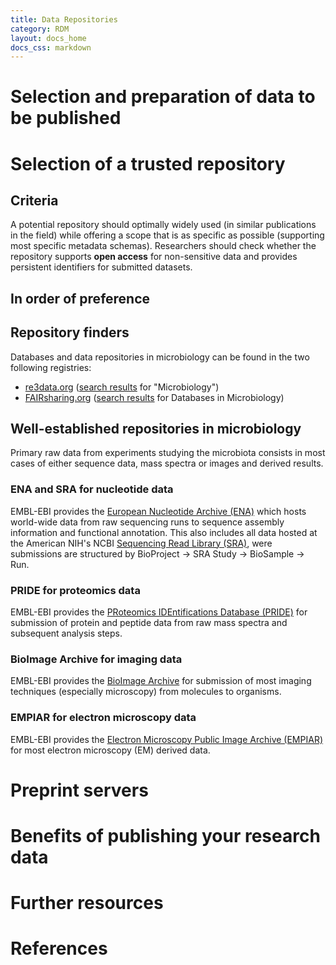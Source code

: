 ```yaml
---
title: Data Repositories
category: RDM
layout: docs_home
docs_css: markdown
---
```

# Selection and preparation of data to be published

# Selection of a trusted repository

## Criteria
A potential repository should optimally widely used (in similar publications in the field) while offering a scope that is as specific as possible (supporting most specific metadata schemas).
Researchers should check whether the repository supports **open access** for non-sensitive data and provides persistent identifiers for submitted datasets.

## In order of preference

## Repository finders
Databases and data repositories in microbiology can be found in the two following registries:
* [re3data.org](https://www.re3data.org/) ([search results](https://www.re3data.org/search?query=Microbiology) for "Microbiology")
* [FAIRsharing.org](https://fairsharing.org/) ([search results](https://fairsharing.org/search?fairsharingRegistry=Database&subjects=microbiology&page=1) for Databases in Microbiology)

## Well-established repositories in microbiology
Primary raw data from experiments studying the microbiota consists in most cases of either sequence data, mass spectra or images and derived results.

### ENA and SRA for nucleotide data
EMBL-EBI provides the [European Nucleotide Archive (ENA)](https://www.ebi.ac.uk/ena/browser/home) which hosts world-wide data from raw sequencing runs to sequence assembly information and functional annotation.
This also includes all data hosted at the American NIH's NCBI [Sequencing Read Library (SRA)](https://www.ncbi.nlm.nih.gov/sra), were submissions are structured by BioProject -> SRA Study -> BioSample -> Run.

### PRIDE for proteomics data
EMBL-EBI provides the [PRoteomics IDEntifications Database (PRIDE)](https://www.ebi.ac.uk/pride) for submission of protein and peptide data from raw mass spectra and subsequent analysis steps.

### BioImage Archive for imaging data
EMBL-EBI provides the [BioImage Archive](https://www.ebi.ac.uk/bioimage-archive) for submission of most imaging techniques (especially microscopy) from molecules to organisms.

### EMPIAR for electron microscopy data
EMBL-EBI provides the [Electron Microscopy Public Image Archive (EMPIAR)](https://www.ebi.ac.uk/empiar) for most electron microscopy (EM) derived data.

# Preprint servers

# Benefits of publishing your research data

# Further resources

# References
